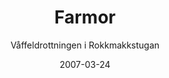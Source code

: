 ---
title: Farmor
subtitle: Våffeldrottningen i Rokkmakkstugan
layout: default
modal-id: 6
date: 2007-03-24
img: farmor.jpg
thumbnail: farmor-thumbnail.jpg
alt: Våffeldrottningen i Rokkmakkstugan
project-date: Mars 2007
client: Privat
category: Reportagefoto
description: Farmor drev under många år en våffelservering i skidstugan Rokkmakk. Stugan ligger i Ängen, en värmländsk by ungefär sju mil från Karlstad. På vintrarna tog jag med mig pulkan och svettades uppför backen där jag och mina kusiner åkte ned otaliga gånger tills vi med hungriga magar gick in oset från våffeljärnen och åt tills vi storknade. På bilden syns fönsterspröjsen på Rokkmakk liksom farmors karaktäristiska haka. Hon satt ofta där hon sitter på bilden, vid fönstret närmast entrédörren, och läste små hälsningar som folk lämnat efter sig i gästboken.

---